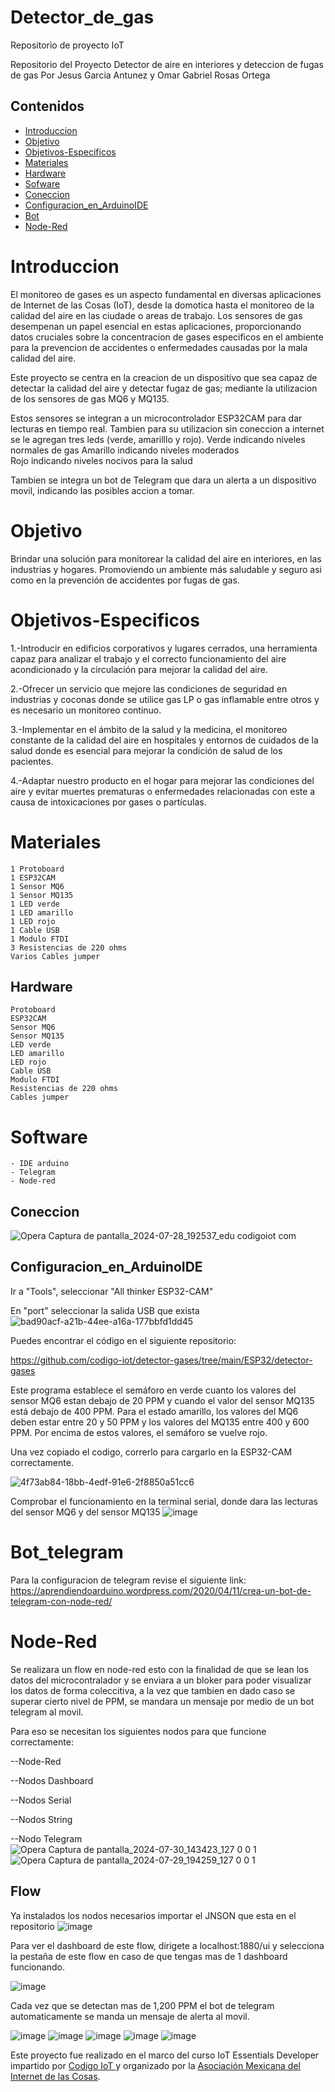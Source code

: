 # Detector_de_gas
Repositorio de proyecto IoT

Repositorio del Proyecto Detector de aire en interiores y deteccion de fugas de gas 
Por Jesus Garcia Antunez y Omar Gabriel Rosas Ortega

## Contenidos
* [Introduccion](#Introduccion)
* [Objetivo](#Objetivo)
* [Objetivos-Especificos](#Objetivos-Especificos)
* [Materiales](#Materiales)
* [Hardware](#Hardware)
* [Sofware](#Software)
* [Coneccion](#Coneccion)
* [Configuracion_en_ArduinoIDE](#Configuracion_en_ArduinoIDE)
* [Bot](#Bot_telegram)
* [Node-Red](#Node-Red)
  

<a id="Introduccion"></a>
# Introduccion 

El monitoreo de gases es un aspecto fundamental en diversas aplicaciones de Internet de las Cosas (IoT), desde la domotica hasta el monitoreo de la calidad del aire en las ciudade o areas de trabajo. 
Los sensores de gas desempenan un papel esencial en estas aplicaciones, proporcionando datos cruciales sobre la concentracion de gases especificos en el ambiente para la prevencion de accidentes o enfermedades causadas por la mala calidad del aire.
 
 Este proyecto se centra en la creacion de un dispositivo que sea capaz de detectar la calidad del aire y detectar fugaz de gas; mediante la utilizacion de los sensores de gas MQ6 y MQ135.

 Estos sensores se integran a un microcontrolador ESP32CAM para dar lecturas en tiempo real.
 Tambien para su utilizacion sin coneccion a internet se le agregan tres leds (verde, amarilllo y rojo).
 Verde indicando niveles normales de gas 
 Amarillo indicando niveles moderados   
 Rojo indicando niveles nocivos para la salud 

 Tambien se integra un bot de Telegram que dara un alerta a un dispositivo movil, indicando las posibles accion a tomar.




<a id="Objetivo"></a>
# Objetivo 

Brindar una solución para monitorear la calidad del aire en interiores, en las industrias y hogares. Promoviendo un ambiente más saludable y seguro asi como en la prevención de accidentes por fugas de gas. 

<a id="Objetivos-Especificos"></a>
# Objetivos-Especificos

1.-Introducir en edificios corporativos y lugares cerrados, una herramienta capaz  para analizar  el trabajo y el correcto funcionamiento del aire acondicionado y la circulación para mejorar la  calidad del aire.

2.-Ofrecer un servicio que mejore las condiciones de   seguridad  en  industrias y coconas   donde se utilice gas LP o gas inflamable entre otros  y es necesario un monitoreo continuo.

3.-Implementar en el ámbito de la salud  y la medicina, el monitoreo constante de la calidad del aire en hospitales y entornos de cuidados de la salud donde es esencial para mejorar la condición de  salud de los pacientes.

4.-Adaptar  nuestro producto en el hogar  para mejorar las condiciones del aire y evitar muertes prematuras o enfermedades relacionadas con este a causa de intoxicaciones por gases o partículas.


<a id="Materiales"></a>
# Materiales 

    1 Protoboard
    1 ESP32CAM
    1 Sensor MQ6
    1 Sensor MQ135 
    1 LED verde
    1 LED amarillo 
    1 LED rojo 
    1 Cable USB
    1 Modulo FTDI
    3 Resistencias de 220 ohms
    Varios Cables jumper 

<a id="Hardware"></a>
## Hardware 

    Protoboard
    ESP32CAM
    Sensor MQ6
    Sensor MQ135 
    LED verde
    LED amarillo 
    LED rojo 
    Cable USB
    Modulo FTDI
    Resistencias de 220 ohms
    Cables jumper 

<a id="Software"></a>
# Software <a id="Software"></a>

    - IDE arduino 
    - Telegram 
    - Node-red 

<a id="Coneccion"></a>
## Coneccion
![Opera Captura de pantalla_2024-07-28_192537_edu codigoiot com](https://github.com/user-attachments/assets/03087381-c1b1-4bec-9a60-1fce1c39b509)

<a id="Configuracion_en_ArduinoIDE"></a>
## Configuracion_en_ArduinoIDE 
Ir a "Tools", seleccionar "All thinker ESP32-CAM"

En "port" seleccionar la salida USB que exista  
![bad90acf-a21b-44ee-a16a-177bbfd1dd45](https://github.com/user-attachments/assets/605a1df5-522f-4569-ab5e-51f2d5ba5449)

Puedes encontrar el código en el siguiente repositorio:

https://github.com/codigo-iot/detector-gases/tree/main/ESP32/detector-gases

Este programa establece el semáforo en verde cuanto los valores del sensor MQ6 estan debajo de 20 PPM y cuando el valor del sensor MQ135 está debajo de 400 PPM. Para el estado amarillo, los valores del MQ6 deben estar entre 20 y 50 PPM y los valores del MQ135 entre 400 y 600 PPM. Por encima de estos valores, el semáforo se vuelve rojo.

Una vez copiado el codigo, correrlo para cargarlo en la ESP32-CAM correctamente.

![4f73ab84-18bb-4edf-91e6-2f8850a51cc6](https://github.com/user-attachments/assets/752c7d00-d314-43f3-ad07-237cb073b3b2)

Comprobar el funcionamiento en la terminal serial, donde dara las lecturas del sensor MQ6 y del sensor MQ135
![image](https://github.com/user-attachments/assets/10993951-1538-4b92-9bac-ac1da9e29bd7)

<a id="Bot_telegram"></a>
# Bot_telegram
Para la configuracion de telegram revise el siguiente link: 
https://aprendiendoarduino.wordpress.com/2020/04/11/crea-un-bot-de-telegram-con-node-red/

<a id="Node-Red"></a>
# Node-Red
Se realizara un flow en node-red esto con la finalidad de que se lean los datos del microcontralador y se enviara a un bloker para poder visualizar los datos de forma coleccitiva, a la vez que tambien en dado caso se superar cierto nivel de PPM, se mandara un mensaje por medio de un bot telegram al movil.

Para eso se necesitan los siguientes nodos para que funcione correctamente:

  --Node-Red

  --Nodos Dashboard

  --Nodos Serial

  --Nodos String

  --Nodo Telegram 
![Opera Captura de pantalla_2024-07-30_143423_127 0 0 1](https://github.com/user-attachments/assets/083ccae3-2b4d-4054-8ab8-ac00355d93a4)
![Opera Captura de pantalla_2024-07-29_194259_127 0 0 1](https://github.com/user-attachments/assets/8608ac0f-1663-4179-9a31-12e753da0b56)

## Flow
Ya instalados los nodos necesarios importar el JNSON que esta en el repositorio 
![image](https://github.com/user-attachments/assets/bbf46ad0-fd4e-4354-bdd4-2e7078437523)

Para ver el dashboard de este flow, dirigete a localhost:1880/ui y selecciona la pestaña de este flow en caso de que tengas mas de 1 dashboard funcionando.

![image](https://github.com/user-attachments/assets/be5a7219-6a71-4649-b62d-400f0491b6c5)

Cada vez que se detectan mas de 1,200 PPM el bot de telegram automaticamente se manda un mensaje de alerta al movil.

![image](https://github.com/user-attachments/assets/4b87ea91-de40-4222-a4af-15ae45aa5443)
![image](https://github.com/user-attachments/assets/7f69cc01-217b-449a-a2be-83d5d2899397)
![image](https://github.com/user-attachments/assets/0adac4a7-85ae-4dc3-bc8c-1bd1549488d9)
![image](https://github.com/user-attachments/assets/b3f625b8-ec4b-4875-8f04-a03de5ea2079)
![image](https://github.com/user-attachments/assets/e0e964ca-7697-4a4b-90ea-6a01a606a1a1)

Este proyecto fue realizado en el marco del curso IoT Essentials Developer impartido por [Codigo IoT ](https://www.codigoiot.com/) y organizado por la [Asociación Mexicana del Internet de las Cosas](https://www.asociacioniot.org/).

